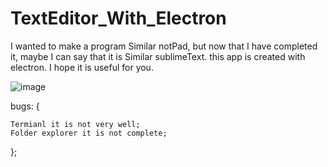 # TextEditor_With_Electron

I wanted to make a program Similar notPad, but now that I have completed it, maybe I can say that it is Similar sublimeText. this app is created with electron. I hope it is useful for you.

![image](https://user-images.githubusercontent.com/74311184/122667062-23d7b100-d1c6-11eb-833f-4fadb0b85ee4.png)

bugs: {

    Termianl it is not very well;
    Folder explorer it is not complete;
};
